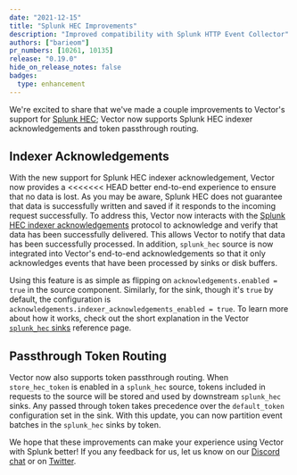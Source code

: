 ```yaml
---
date: "2021-12-15"
title: "Splunk HEC Improvements"
description: "Improved compatibility with Splunk HTTP Event Collector"
authors: ["barieom"]
pr_numbers: [10261, 10135]
release: "0.19.0"
hide_on_release_notes: false
badges:
  type: enhancement
---
```


We're excited to share that we've made a couple improvements to Vector's support
for [Splunk HEC][Splunk HEC]; Vector now supports Splunk HEC indexer acknowledgements and
token passthrough routing.

## Indexer Acknowledgements

With the new support for Splunk HEC indexer acknowledgement, Vector now provides a
<<<<<<< HEAD
better end-to-end experience to ensure that no data is lost. As you may be
aware, Splunk HEC does not guarantee that data is successfully written and saved
if it responds to the incoming request successfully. To address this, Vector now
interacts with the [Splunk HEC indexer acknowledgements][indexer] protocol to
acknowledge and verify that data has been successfully delivered. This allows Vector
to notify that data has been successfully processed. In addition, `splunk_hec` source
is now integrated into Vector's end-to-end acknowledgements so that it only acknowledges
events that have been processed by sinks or disk buffers. 

Using this feature is as simple as flipping on `acknowledgements.enabled = true` in the
source component. Similarly, for the sink, though it's `true` by default, the configuration
is `acknowledgements.indexer_acknowledgements_enabled = true`. To learn more about
how it works, check out the short explanation in the Vector [`splunk_hec` sinks][indexer how it works]
reference page.


## Passthrough Token Routing

Vector now also supports token passthrough routing. When `store_hec_token` is enabled
in a `splunk_hec` source, tokens included in requests to the source will be stored and
used by downstream `splunk_hec` sinks. Any passed through token takes precedence over
the `default_token` configuration set in the sink. With this update, you can now
partition event batches in the `splunk_hec` sinks by token.


We hope that these improvements can make your experience using Vector with Splunk
better! If you any feedback for us, let us know on our [Discord chat] or on [Twitter].

[Splunk HEC]: https://docs.splunk.com/Documentation/Splunk/8.2.3/Data/UsetheHTTPEventCollector
[indexer]: https://docs.splunk.com/Documentation/Splunk/8.2.3/Data/AboutHECIDXAck
[indexer how it works]: https://master.vector.dev/docs/reference/configuration/sinks/splunk_hec_metrics/#indexer-acknowledgements
[Discord chat]: https://discord.com/invite/dX3bdkF
[Twitter]: https://twitter.com/vectordotdev
